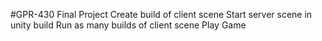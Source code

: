 #GPR-430
Final Project
Create build of client scene
Start server scene in unity build
Run as many builds of client scene
Play Game